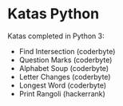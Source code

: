 # Katas Python
Katas completed in Python 3:
  - Find Intersection (coderbyte)
  - Question Marks (coderbyte)
  - Alphabet Soup (coderbyte)
  - Letter Changes (coderbyte)
  - Longest Word (coderbyte)
  - Print Rangoli (hackerrank)